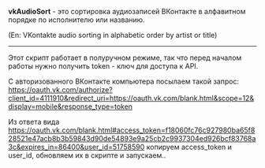 <b>vkAudioSort</b> - это сортировка аудиозаписей ВКонтакте в алфавитном порядке по исполнителю или названию.

(En: VKontakte audio sorting in alphabetic order by artist or title)
<hr>

Этот скрипт работает в полуручном режиме, так что перед началом работы нужно получить token - ключ для доступа к API.

С авторизованного ВКонтакте компьютера посылаем такой запрос: 
https://oauth.vk.com/authorize?client_id=4111910&redirect_uri=https://oauth.vk.com/blank.html&scope=12&display=mobile&response_type=token
        
Из ответа вида  https://oauth.vk.com/blank.html#access_token=f18060fc76c927980ba65f828521e47acb8b3b59843d90de54893e9a25cb2c9937304ed926bcf83768a3c&expires_in=86400&user_id=51758590  копируем access_token и user_id, обновляем их в скрипте и запускаем..
